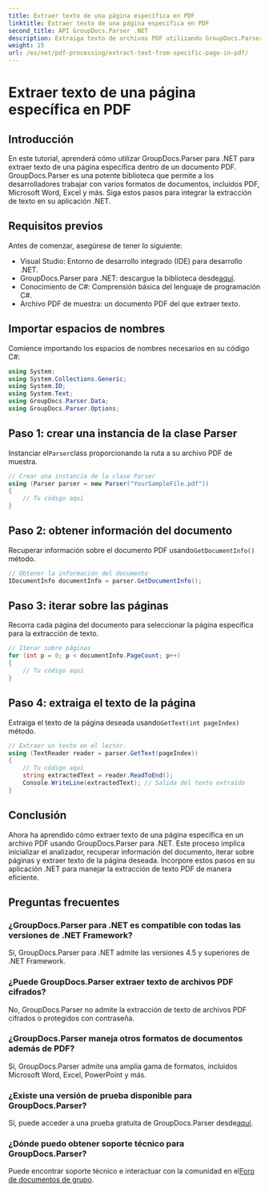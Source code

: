 ```yaml
---
title: Extraer texto de una página específica en PDF
linktitle: Extraer texto de una página específica en PDF
second_title: API GroupDocs.Parser .NET
description: Extraiga texto de archivos PDF utilizando GroupDocs.Parser para .NET. Recupere sin esfuerzo contenido de una página específica con esta potente biblioteca.
weight: 15
url: /es/net/pdf-processing/extract-text-from-specific-page-in-pdf/
---
```


# Extraer texto de una página específica en PDF

## Introducción
En este tutorial, aprenderá cómo utilizar GroupDocs.Parser para .NET para extraer texto de una página específica dentro de un documento PDF. GroupDocs.Parser es una potente biblioteca que permite a los desarrolladores trabajar con varios formatos de documentos, incluidos PDF, Microsoft Word, Excel y más. Siga estos pasos para integrar la extracción de texto en su aplicación .NET.
## Requisitos previos
Antes de comenzar, asegúrese de tener lo siguiente:
- Visual Studio: Entorno de desarrollo integrado (IDE) para desarrollo .NET.
-  GroupDocs.Parser para .NET: descargue la biblioteca desde[aquí](https://releases.groupdocs.com/parser/net/).
- Conocimiento de C#: Comprensión básica del lenguaje de programación C#.
- Archivo PDF de muestra: un documento PDF del que extraer texto.

## Importar espacios de nombres
Comience importando los espacios de nombres necesarios en su código C#:
```csharp
using System;
using System.Collections.Generic;
using System.IO;
using System.Text;
using GroupDocs.Parser.Data;
using GroupDocs.Parser.Options;
```
## Paso 1: crear una instancia de la clase Parser
 Instanciar el`Parser`class proporcionando la ruta a su archivo PDF de muestra.
```csharp
// Crear una instancia de la clase Parser
using (Parser parser = new Parser("YourSampleFile.pdf"))
{
    // Tu código aquí
}
```
## Paso 2: obtener información del documento
 Recuperar información sobre el documento PDF usando`GetDocumentInfo()` método.
```csharp
// Obtener la información del documento
IDocumentInfo documentInfo = parser.GetDocumentInfo();
```
## Paso 3: iterar sobre las páginas
Recorra cada página del documento para seleccionar la página específica para la extracción de texto.
```csharp
// Iterar sobre páginas
for (int p = 0; p < documentInfo.PageCount; p++)
{
    // Tu código aquí
}
```
## Paso 4: extraiga el texto de la página
 Extraiga el texto de la página deseada usando`GetText(int pageIndex)` método.
```csharp
// Extraer un texto en el lector.
using (TextReader reader = parser.GetText(pageIndex))
{
    // Tu código aquí
    string extractedText = reader.ReadToEnd();
    Console.WriteLine(extractedText); // Salida del texto extraído
}
```

## Conclusión
Ahora ha aprendido cómo extraer texto de una página específica en un archivo PDF usando GroupDocs.Parser para .NET. Este proceso implica inicializar el analizador, recuperar información del documento, iterar sobre páginas y extraer texto de la página deseada. Incorpore estos pasos en su aplicación .NET para manejar la extracción de texto PDF de manera eficiente.

## Preguntas frecuentes
### ¿GroupDocs.Parser para .NET es compatible con todas las versiones de .NET Framework?
Sí, GroupDocs.Parser para .NET admite las versiones 4.5 y superiores de .NET Framework.
### ¿Puede GroupDocs.Parser extraer texto de archivos PDF cifrados?
No, GroupDocs.Parser no admite la extracción de texto de archivos PDF cifrados o protegidos con contraseña.
### ¿GroupDocs.Parser maneja otros formatos de documentos además de PDF?
Sí, GroupDocs.Parser admite una amplia gama de formatos, incluidos Microsoft Word, Excel, PowerPoint y más.
### ¿Existe una versión de prueba disponible para GroupDocs.Parser?
 Sí, puede acceder a una prueba gratuita de GroupDocs.Parser desde[aquí](https://releases.groupdocs.com/).
### ¿Dónde puedo obtener soporte técnico para GroupDocs.Parser?
 Puede encontrar soporte técnico e interactuar con la comunidad en el[Foro de documentos de grupo](https://forum.groupdocs.com/c/parser/17).